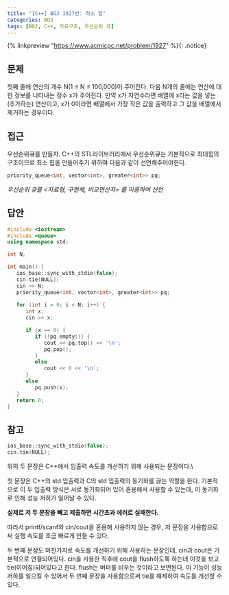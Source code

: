 ```yaml
---
title: "[C++] BOJ 1927번: 최소 힙"
categories: BOJ
tags: [BOJ, C++, 자료구조, 우선순위 큐]
---
```


{% linkpreview "https://www.acmicpc.net/problem/1927" %}{: .notice}
<br>

## 문제

첫째 줄에 연산의 개수 N(1 ≤ N ≤ 100,000)이 주어진다. 다음 N개의 줄에는 연산에 대한 정보를 나타내는 정수 x가 주어진다. 만약 x가 자연수라면 배열에 x라는 값을 넣는(추가하는) 연산이고, x가 0이라면 배열에서 가장 작은 값을 출력하고 그 값을 배열에서 제거하는 경우이다.

## 접근

우선순위큐를 만들자. C++의 STL라이브러리에서 우선순위큐는 기본적으로 최대힙의 구조이므로 최소 힙을 만들어주기 위하여 다음과 같이 선언해주어야한다.

```cpp
priority_queue<int, vector<int>, greater<int>> pq;
```

*우선순위 큐를 <자료형, 구현체, 비교연산자> 를 이용하여 선언*

## 답안

```cpp
#include <iostream>
#include <queue>
using namespace std;

int N;

int main() {
   ios_base::sync_with_stdio(false);
   cin.tie(NULL);
   cin >> N;
   priority_queue<int, vector<int>, greater<int>> pq;
   
   for (int i = 0; i < N; i++) {
      int x;
      cin >> x;

      if (x == 0) {
         if (!pq.empty()) {
            cout << pq.top() << '\n';
            pq.pop();
         }
         else
            cout << 0 << '\n';
      }
      else
         pq.push(x);
   }
   return 0;
}
```

## 참고

```cpp
ios_base::sync_with_stdio(false);
cin.tie(NULL);
```

위의 두 문장은 C++에서 입출력 속도를 개선하기 위해 사용되는 문장이다.\

첫 문장은 C++의 std 입출력과 C의 std 입출력의 동기화를 끊는 역할을 한다. 기본적으로 이 두 입출력 방식은 서로 동기화되어 있어 혼용해서 사용할 수 있는데, 이 동기화로 인해 성능 저하가 일어날 수 있다.

**실제로 저 두 문장을 빼고 제출하면 시간초과 에러로 실패한다.**

따라서 printf/scanf와 cin/cout을 혼용해 사용하지 않는 경우, 저 문장을 사용함으로써 실행 속도를 조금 빠르게 만들 수 있다.

두 번째 문장도 마찬가지로 속도를 개선하기 위해 사용하는 문장인데, cin과 cout은 기본적으로 연결되어있다. cin을 사용한 직후에 cout을 flush하도록 하는데 이것을 보고 tie(이어짐)되어있다고 한다. flush는 버퍼를 비우는 것이라고 보면된다. 이 기능이 성능 저하를 일으킬 수 있어서 두 번째 문장을 사용함으로써 tie를 해제하여 속도를 개선할 수 있다.